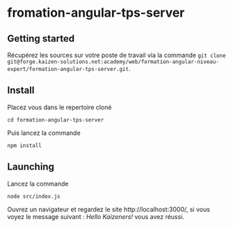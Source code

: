 # fromation-angular-tps-server


## Getting started

Récupérez les sources sur votre poste de travail via la commande ` git clone git@forge.kaizen-solutions.net:academy/web/formation-angular-niveau-expert/formation-angular-tps-server.git `.

## Install

Placez vous dans le repertoire cloné
```
cd formation-angular-tps-server
```
Puis lancez la commande 

```
npm install
```

## Launching

Lancez la commande

```
node src/index.js
```

Ouvrez un navigateur et regardez le site http://localhost:3000/, si vous voyez le message suivant : *Hello Kaizeners!* vous avez réussi.
